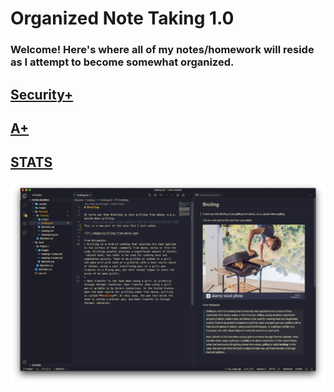 # Organized Note Taking 1.0

### **Welcome! Here's where all of my notes/homework will reside as I attempt to become somewhat organized.**

## [**Security+**](./CSCI-17)
## [**A+**](./CSCI-49)
## [**STATS**](./MATH-18)


 ![](./images/vscodium-note-taking-590x380.png)

